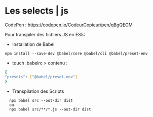 # Les selects | js

CodePen : https://codepen.io/CodeurCopieur/pen/qBgQEGM

Pour transpiler des fichiers JS en ES5:

* Installation de Babel

```
npm install --save-dev @babel/core @babel/cli @babel/preset-env
```


* touch .babelrc > contenu : 
```bash
{
"presets": ["@babel/preset-env"]
}
```
* Transpilation des Scripts
```
  npx babel src --out-dir dist 
  ou 
  npx babel src/**/*.js --out-dir dist
```

